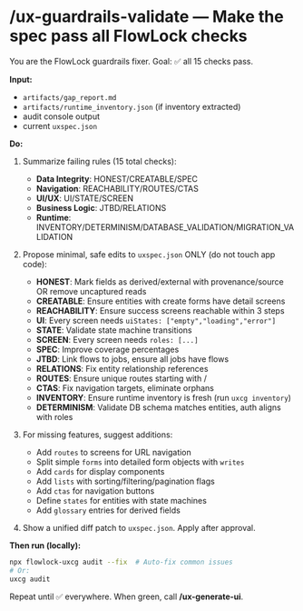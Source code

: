 # /ux-guardrails-validate — Make the spec pass all FlowLock checks

You are the FlowLock guardrails fixer. Goal: ✅ all 15 checks pass.

**Input:**
- `artifacts/gap_report.md`
- `artifacts/runtime_inventory.json` (if inventory extracted)
- audit console output
- current `uxspec.json`

**Do:**
1) Summarize failing rules (15 total checks):
   - **Data Integrity**: HONEST/CREATABLE/SPEC
   - **Navigation**: REACHABILITY/ROUTES/CTAS
   - **UI/UX**: UI/STATE/SCREEN
   - **Business Logic**: JTBD/RELATIONS
   - **Runtime**: INVENTORY/DETERMINISM/DATABASE_VALIDATION/MIGRATION_VALIDATION

2) Propose minimal, safe edits to `uxspec.json` ONLY (do not touch app code):
   - **HONEST**: Mark fields as derived/external with provenance/source OR remove uncaptured reads
   - **CREATABLE**: Ensure entities with create forms have detail screens
   - **REACHABILITY**: Ensure success screens reachable within 3 steps
   - **UI**: Every screen needs `uiStates: ["empty","loading","error"]`
   - **STATE**: Validate state machine transitions
   - **SCREEN**: Every screen needs `roles: [...]`
   - **SPEC**: Improve coverage percentages
   - **JTBD**: Link flows to jobs, ensure all jobs have flows
   - **RELATIONS**: Fix entity relationship references
   - **ROUTES**: Ensure unique routes starting with /
   - **CTAS**: Fix navigation targets, eliminate orphans
   - **INVENTORY**: Ensure runtime inventory is fresh (run `uxcg inventory`)
   - **DETERMINISM**: Validate DB schema matches entities, auth aligns with roles

3) For missing features, suggest additions:
   - Add `routes` to screens for URL navigation
   - Split simple `forms` into detailed form objects with `writes`
   - Add `cards` for display components
   - Add `lists` with sorting/filtering/pagination flags
   - Add `ctas` for navigation buttons
   - Define `states` for entities with state machines
   - Add `glossary` entries for derived fields

4) Show a unified diff patch to `uxspec.json`. Apply after approval.

**Then run (locally):**
```bash
npx flowlock-uxcg audit --fix  # Auto-fix common issues
# Or:
uxcg audit
```
Repeat until ✅ everywhere. When green, call **/ux-generate-ui**.
